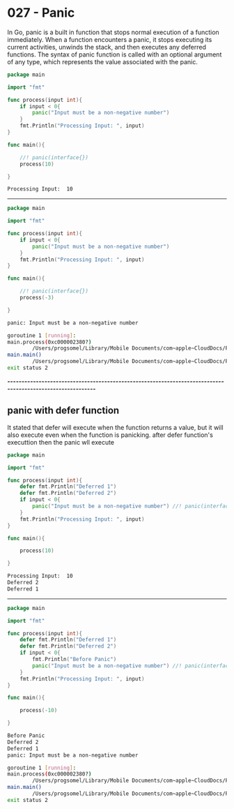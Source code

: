 # 027 - Panic
In Go, panic is a built in function that stops normal execution of a function immediately.
When a function encounters a panic, it stops executing its current activities, unwinds the stack, and then executes any deferred functions.
The syntax of panic function is called with an optional argument of any type, which represents the value associated with the panic. 
```go
package main

import "fmt"

func process(input int){
	if input < 0{
		panic("Input must be a non-negative number")
	}
	fmt.Println("Processing Input: ", input)
}

func main(){

	//! panic(interface{})
	process(10)

}
```
```bash
Processing Input:  10
```

-----------------------------------------------------------------------------------------------------------

```go
package main

import "fmt"

func process(input int){
	if input < 0{
		panic("Input must be a non-negative number")
	}
	fmt.Println("Processing Input: ", input)
}

func main(){

	//! panic(interface{})
	process(-3)

}
```
```bash
panic: Input must be a non-negative number

goroutine 1 [running]:
main.process(0xc000002380?)
        /Users/progsomel/Library/Mobile Documents/com~apple~CloudDocs/ProgSomel/Skills/Programming/backend-development/golang/027 - panic/panic.go:7 +0x8f
main.main()
        /Users/progsomel/Library/Mobile Documents/com~apple~CloudDocs/ProgSomel/Skills/Programming/backend-development/golang/027 - panic/panic.go:15 +0x1a
exit status 2
```

**-----------------------------------------------------------------------------------------------------------**

## panic with defer function
It stated that defer will execute when the function returns a value, but it will also execute even when the function is panicking. after defer function's executtion then the panic wll execute
```go
package main

import "fmt"

func process(input int){
	defer fmt.Println("Deferred 1")
	defer fmt.Println("Deferred 2")
	if input < 0{
		panic("Input must be a non-negative number") //! panic(interface{})
	}
	fmt.Println("Processing Input: ", input)
}

func main(){

	process(10)

}
```
```bash
Processing Input:  10
Deferred 2
Deferred 1
```

-----------------------------------------------------------------------------------------------------------

```go
package main

import "fmt"

func process(input int){
	defer fmt.Println("Deferred 1")
	defer fmt.Println("Deferred 2")
	if input < 0{
		fmt.Println("Before Panic")
		panic("Input must be a non-negative number") //! panic(interface{})
	}
	fmt.Println("Processing Input: ", input)
}

func main(){

	process(-10)

}
```
```bash
Before Panic
Deferred 2
Deferred 1
panic: Input must be a non-negative number

goroutine 1 [running]:
main.process(0xc000002380?)
        /Users/progsomel/Library/Mobile Documents/com~apple~CloudDocs/ProgSomel/Skills/Programming/backend-development/golang/027 - panic/panic.go:10 +0x165
main.main()
        /Users/progsomel/Library/Mobile Documents/com~apple~CloudDocs/ProgSomel/Skills/Programming/backend-development/golang/027 - panic/panic.go:17 +0x1a
exit status 2
```
